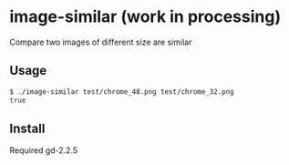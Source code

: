 # image-similar (work in processing)
Compare two images of different size are similar

## Usage

```bash
$ ./image-similar test/chrome_48.png test/chrome_32.png
true
```

## Install

Required gd-2.2.5
